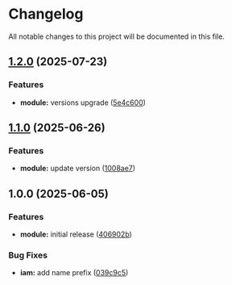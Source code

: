 # Changelog

All notable changes to this project will be documented in this file.

## [1.2.0](https://gitlab.com/espinlabs/gocloud/infrastructure-engine/global-modules/project/modules/aws/wrapper_batch/compare/v1.1.0...v1.2.0) (2025-07-23)

### Features

* **module:** versions upgrade ([5e4c600](https://gitlab.com/espinlabs/gocloud/infrastructure-engine/global-modules/project/modules/aws/wrapper_batch/commit/5e4c600e596e0c1a2eed1ea9ee0e49812b6e218c))

## [1.1.0](https://gitlab.com/espinlabs/gocloud/infrastructure-engine/global-modules/project/modules/aws/wrapper_batch/compare/v1.0.0...v1.1.0) (2025-06-26)

### Features

* **module:** update version ([1008ae7](https://gitlab.com/espinlabs/gocloud/infrastructure-engine/global-modules/project/modules/aws/wrapper_batch/commit/1008ae7288d2f3255bbecae5b5434379f600ba90))

## 1.0.0 (2025-06-05)

### Features

* **module:** initial release ([406902b](https://gitlab.com/espinlabs/gocloud/infrastructure-engine/global-modules/project/modules/aws/wrapper_batch/commit/406902b93b30cf5c3cf553bb71d86ad9aae19630))

### Bug Fixes

* **iam:** add name prefix ([039c9c5](https://gitlab.com/espinlabs/gocloud/infrastructure-engine/global-modules/project/modules/aws/wrapper_batch/commit/039c9c5f7046ff42a29c3bbacdcc8d10978942ce))
